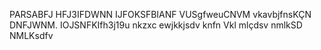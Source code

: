 PARSABFJ HFJ3IFDWNN IJFOKSFBIANF VUSgfweuCNVM vkavbjfnsKÇN   DNFJWNM. IOJSNFKIfh3j19u   nkzxc ewjkkjsdv knfn  Vkl  mlçdsv nmlkSD NMLKsdfv 
